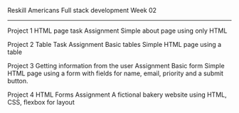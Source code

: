 Reskill Americans
Full stack development
Week 02

---

Project 1
HTML page task Assignment
Simple about page using only HTML

Project 2
Table Task Assignment
Basic tables Simple HTML page using a table

Project 3
Getting information from the user Assignment
Basic form Simple HTML page using a form with fields for name, email, priority and a submit button.

Project 4
HTML Forms Assignment
A fictional bakery website using HTML, CSS, flexbox for layout
